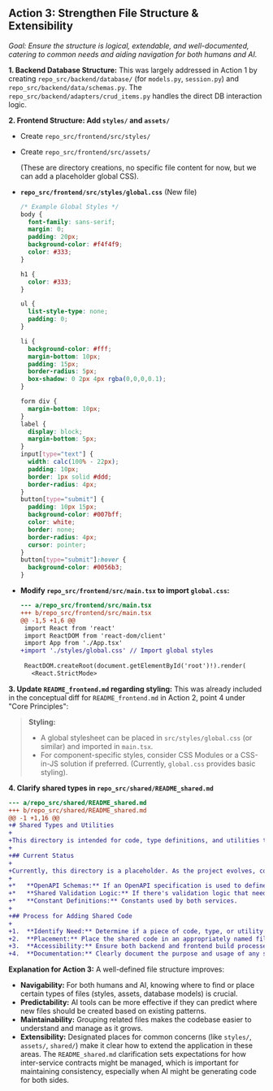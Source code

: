 
## Action 3: Strengthen File Structure & Extensibility

*Goal: Ensure the structure is logical, extendable, and well-documented, catering to common needs and aiding navigation for both humans and AI.*

**1. Backend Database Structure:**
This was largely addressed in Action 1 by creating `repo_src/backend/database/` (for `models.py`, `session.py`) and `repo_src/backend/data/schemas.py`. The `repo_src/backend/adapters/crud_items.py` handles the direct DB interaction logic.

**2. Frontend Structure: Add `styles/` and `assets/`**

*   Create `repo_src/frontend/src/styles/`
*   Create `repo_src/frontend/src/assets/`

    (These are directory creations, no specific file content for now, but we can add a placeholder global CSS).

*   **`repo_src/frontend/src/styles/global.css`** (New file)
    ```css
    /* Example Global Styles */
    body {
      font-family: sans-serif;
      margin: 0;
      padding: 20px;
      background-color: #f4f4f9;
      color: #333;
    }

    h1 {
      color: #333;
    }

    ul {
      list-style-type: none;
      padding: 0;
    }

    li {
      background-color: #fff;
      margin-bottom: 10px;
      padding: 15px;
      border-radius: 5px;
      box-shadow: 0 2px 4px rgba(0,0,0,0.1);
    }

    form div {
      margin-bottom: 10px;
    }
    label {
      display: block;
      margin-bottom: 5px;
    }
    input[type="text"] {
      width: calc(100% - 22px);
      padding: 10px;
      border: 1px solid #ddd;
      border-radius: 4px;
    }
    button[type="submit"] {
      padding: 10px 15px;
      background-color: #007bff;
      color: white;
      border: none;
      border-radius: 4px;
      cursor: pointer;
    }
    button[type="submit"]:hover {
      background-color: #0056b3;
    }
    ```

*   **Modify `repo_src/frontend/src/main.tsx` to import `global.css`:**
    ```diff
    --- a/repo_src/frontend/src/main.tsx
    +++ b/repo_src/frontend/src/main.tsx
    @@ -1,5 +1,6 @@
     import React from 'react'
     import ReactDOM from 'react-dom/client'
     import App from './App.tsx'
    +import './styles/global.css' // Import global styles
     
     ReactDOM.createRoot(document.getElementById('root')!).render(
       <React.StrictMode>
    ```

**3. Update `README_frontend.md` regarding styling:**
This was already included in the conceptual diff for `README_frontend.md` in Action 2, point 4 under "Core Principles":
> **Styling:**
> *   A global stylesheet can be placed in `src/styles/global.css` (or similar) and imported in `main.tsx`.
> *   For component-specific styles, consider CSS Modules or a CSS-in-JS solution if preferred. (Currently, `global.css` provides basic styling).

**4. Clarify shared types in `repo_src/shared/README_shared.md`**
```diff
--- a/repo_src/shared/README_shared.md
+++ b/repo_src/shared/README_shared.md
@@ -1 +1,16 @@
+# Shared Types and Utilities
+
+This directory is intended for code, type definitions, and utilities that are shared between the `repo_src/backend` and `repo_src/frontend`.
+
+## Current Status
+
+Currently, this directory is a placeholder. As the project evolves, consider using this for:
+
+*   **OpenAPI Schemas:** If an OpenAPI specification is used to define the API, the generated client code (e.g., TypeScript types/clients for frontend) and server stubs/Pydantic models (for backend) could be placed or referenced here.
+*   **Shared Validation Logic:** If there's validation logic that needs to be identical on both frontend and backend (e.g., complex business rules for a specific field), it could reside here (e.g., as plain JavaScript/TypeScript functions).
+*   **Constant Definitions:** Constants used by both services.
+
+## Process for Adding Shared Code
+
+1.  **Identify Need:** Determine if a piece of code, type, or utility is genuinely needed by both frontend and backend.
+2.  **Placement:** Place the shared code in an appropriately named file within this directory.
+3.  **Accessibility:** Ensure both backend and frontend build processes can access these shared files. For TypeScript in the frontend, `tsconfig.json` might need path aliases. For Python backend, it might involve adjusting `PYTHONPATH` or packaging `shared` appropriately.
+4.  **Documentation:** Clearly document the purpose and usage of any shared item.

```

**Explanation for Action 3:**
A well-defined file structure improves:
*   **Navigability:** For both humans and AI, knowing where to find or place certain types of files (styles, assets, database models) is crucial.
*   **Predictability:** AI tools can be more effective if they can predict where new files should be created based on existing patterns.
*   **Maintainability:** Grouping related files makes the codebase easier to understand and manage as it grows.
*   **Extensibility:** Designated places for common concerns (like `styles/`, `assets/`, `shared/`) make it clear how to extend the application in these areas.
The `README_shared.md` clarification sets expectations for how inter-service contracts might be managed, which is important for maintaining consistency, especially when AI might be generating code for both sides.
